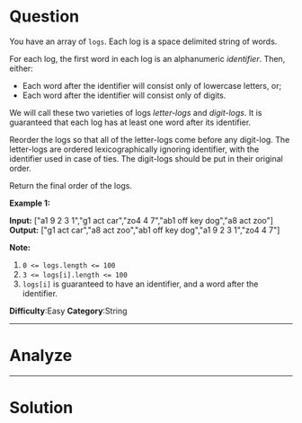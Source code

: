 
# Question

You have an array of  `logs`. Each log is a space delimited string of words.

For each log, the first word in each log is an alphanumeric  _identifier_. Then, either:

- Each word after the identifier will consist only of lowercase letters, or;
- Each word after the identifier will consist only of digits.

We will call these two varieties of logs  _letter-logs_  and  _digit-logs_. It is guaranteed that each log has at least one word after its identifier.

Reorder the logs so that all of the letter-logs come before any digit-log. The letter-logs are ordered lexicographically ignoring identifier, with the identifier used in case of ties. The digit-logs should be put in their original order.

Return the final order of the logs.

**Example 1:**

**Input:** ["a1 9 2 3 1","g1 act car","zo4 4 7","ab1 off key dog","a8 act zoo"]
**Output:** ["g1 act car","a8 act zoo","ab1 off key dog","a1 9 2 3 1","zo4 4 7"]

**Note:**

1. `0 <= logs.length <= 100`
2. `3 <= logs[i].length <= 100`
3. `logs[i]`  is guaranteed to have an identifier, and a word after the identifier.

**Difficulty**:Easy
**Category**:String


------------

# Analyze

------------

# Solution

```cpp

```


